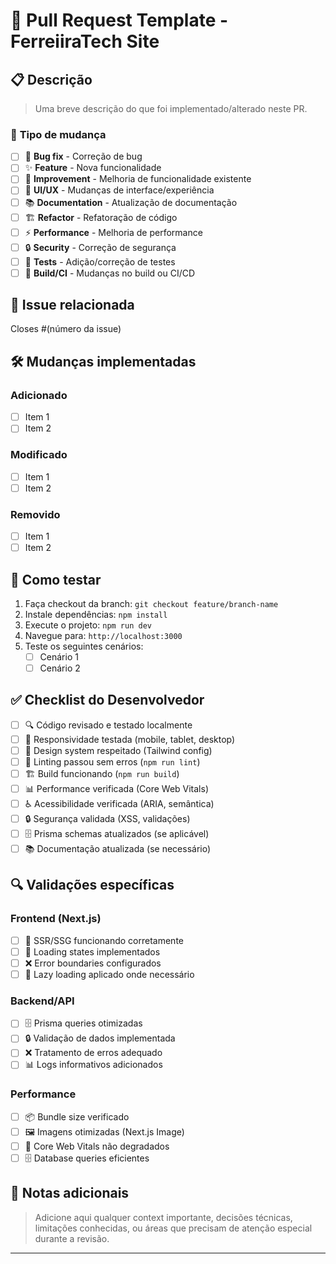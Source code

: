 # 🚀 Pull Request Template - FerreiiraTech Site

## 📋 **Descrição**
<!-- Descreva brevemente as mudanças implementadas em português do Brasil-->
> Uma breve descrição do que foi implementado/alterado neste PR.

### 🎯 **Tipo de mudança**
<!-- Marque uma ou mais opções com [x] -->
- [ ] 🐛 **Bug fix** - Correção de bug
- [ ] ✨ **Feature** - Nova funcionalidade
- [ ] 🔧 **Improvement** - Melhoria de funcionalidade existente
- [ ] 🎨 **UI/UX** - Mudanças de interface/experiência
- [ ] 📚 **Documentation** - Atualização de documentação
- [ ] 🏗️ **Refactor** - Refatoração de código
- [ ] ⚡ **Performance** - Melhoria de performance
- [ ] 🔒 **Security** - Correção de segurança
- [ ] 🧪 **Tests** - Adição/correção de testes
- [ ] 🔨 **Build/CI** - Mudanças no build ou CI/CD

## 🔗 **Issue relacionada**
<!-- Se existir, referencie a issue relacionada -->
Closes #(número da issue)

## 🛠️ **Mudanças implementadas**
<!-- Lista detalhada das alterações -->
### Adicionado
- [ ] Item 1
- [ ] Item 2

### Modificado
- [ ] Item 1
- [ ] Item 2

### Removido
- [ ] Item 1
- [ ] Item 2

## 🧪 **Como testar**
<!-- Instruções para testar as mudanças -->
1. Faça checkout da branch: `git checkout feature/branch-name`
2. Instale dependências: `npm install`
3. Execute o projeto: `npm run dev`
4. Navegue para: `http://localhost:3000`
5. Teste os seguintes cenários:
   - [ ] Cenário 1
   - [ ] Cenário 2

## ✅ **Checklist do Desenvolvedor**
<!-- Marque todos os itens aplicáveis -->
- [ ] 🔍 Código revisado e testado localmente
- [ ] 📱 Responsividade testada (mobile, tablet, desktop)
- [ ] 🎨 Design system respeitado (Tailwind config)
- [ ] 🔧 Linting passou sem erros (`npm run lint`)
- [ ] 🏗️ Build funcionando (`npm run build`)
- [ ] 📊 Performance verificada (Core Web Vitals)
- [ ] ♿ Acessibilidade verificada (ARIA, semântica)
- [ ] 🔒 Segurança validada (XSS, validações)
- [ ] 🗄️ Prisma schemas atualizados (se aplicável)
- [ ] 📚 Documentação atualizada (se necessário)

## 🔍 **Validações específicas**
### Frontend (Next.js)
- [ ] 🎯 SSR/SSG funcionando corretamente
- [ ] 🔄 Loading states implementados
- [ ] ❌ Error boundaries configurados
- [ ] 🚀 Lazy loading aplicado onde necessário

### Backend/API
- [ ] 🗄️ Prisma queries otimizadas
- [ ] 🔒 Validação de dados implementada
- [ ] ❌ Tratamento de erros adequado
- [ ] 📊 Logs informativos adicionados

### Performance
- [ ] 📦 Bundle size verificado
- [ ] 🖼️ Imagens otimizadas (Next.js Image)
- [ ] 🎯 Core Web Vitals não degradados
- [ ] 🗄️ Database queries eficientes

## 📝 **Notas adicionais**
<!-- Qualquer informação extra relevante para os revisores -->
> Adicione aqui qualquer context importante, decisões técnicas, limitações conhecidas, ou áreas que precisam de atenção especial durante a revisão.

---